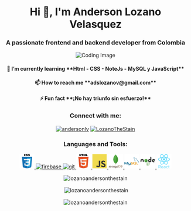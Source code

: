 <h1 align="center">Hi 👋, I'm Anderson Lozano Velasquez</h1>
<h3 align="center">A passionate frontend and backend developer from Colombia</h3>

<div style="text-align: center">
  <img src="https://www.mygo.ge/uploads/blog/1584023795.jpg" width="80%" alt="Coding Image">
</div>

<p align="center <img align="center" src="https://komarev.com/ghpvc/?username=lozanoandersonthestain&label=Profile%20views&color=0e75b6&style=flat" alt="lozanoandersonthestain" />

  <h4 align="center"> 🌱 I’m currently learning **Html - CSS - NoteJs - MySQL y JavaScript** </h4>
  <h4 align="center"> 📫 How to reach me **adslozanov@gmail.com** </h4>
  <h4 align="center"> ⚡ Fun fact **¡No hay triunfo sin esfuerzo!** </h4>

<h3 align="center">Connect with me:</h3>
<p align="center">
<a href="https://fb.com/andersonlv" target="blank"><img align="center" src="https://raw.githubusercontent.com/rahuldkjain/github-profile-readme-generator/master/src/images/icons/Social/facebook.svg" alt="andersonlv" height="30" width="40" /></a>
<a href="https://discord.gg/LozanoTheStain" target="blank"><img align="center" src="https://raw.githubusercontent.com/rahuldkjain/github-profile-readme-generator/master/src/images/icons/Social/discord.svg" alt="LozanoTheStain" height="30" width="40" /></a>
</p>

<h3 align="center">Languages and Tools:</h3>
<p align="center"> <a href="https://www.w3schools.com/css/" target="_blank" rel="noreferrer"> <img src="https://raw.githubusercontent.com/devicons/devicon/master/icons/css3/css3-original-wordmark.svg" alt="css3" width="40" height="40"/> </a> <a href="https://firebase.google.com/" target="_blank" rel="noreferrer"> <img src="https://www.vectorlogo.zone/logos/firebase/firebase-icon.svg" alt="firebase" width="40" height="40"/> </a> <a href="https://git-scm.com/" target="_blank" rel="noreferrer"> <img src="https://www.vectorlogo.zone/logos/git-scm/git-scm-icon.svg" alt="git" width="40" height="40"/> </a> <a href="https://www.w3.org/html/" target="_blank" rel="noreferrer"> <img src="https://raw.githubusercontent.com/devicons/devicon/master/icons/html5/html5-original-wordmark.svg" alt="html5" width="40" height="40"/> </a> <a href="https://developer.mozilla.org/en-US/docs/Web/JavaScript" target="_blank" rel="noreferrer"> <img src="https://raw.githubusercontent.com/devicons/devicon/master/icons/javascript/javascript-original.svg" alt="javascript" width="40" height="40"/> </a> <a href="https://www.mongodb.com/" target="_blank" rel="noreferrer"> <img src="https://raw.githubusercontent.com/devicons/devicon/master/icons/mongodb/mongodb-original-wordmark.svg" alt="mongodb" width="40" height="40"/> </a> <a href="https://www.mysql.com/" target="_blank" rel="noreferrer"> <img src="https://raw.githubusercontent.com/devicons/devicon/master/icons/mysql/mysql-original-wordmark.svg" alt="mysql" width="40" height="40"/> </a> <a href="https://nodejs.org" target="_blank" rel="noreferrer"> <img src="https://raw.githubusercontent.com/devicons/devicon/master/icons/nodejs/nodejs-original-wordmark.svg" alt="nodejs" width="40" height="40"/> </a> <a href="https://reactjs.org/" target="_blank" rel="noreferrer"> <img src="https://raw.githubusercontent.com/devicons/devicon/master/icons/react/react-original-wordmark.svg" alt="react" width="40" height="40"/> </a> </p>

<p align="center"><img align="center" src="https://github-readme-stats.vercel.app/api/top-langs?username=lozanoandersonthestain&show_icons=true&locale=en&layout=compact" alt="lozanoandersonthestain" /></p>

<p align="center">&nbsp;<img align="center" src="https://github-readme-stats.vercel.app/api?username=lozanoandersonthestain&show_icons=true&locale=en" alt="lozanoandersonthestain" /></p>

<p align="center"><img align="center" src="https://github-readme-streak-stats.herokuapp.com/?user=lozanoandersonthestain&" alt="lozanoandersonthestain" /></p>
